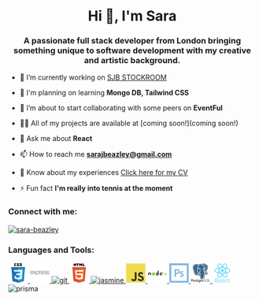 <h1 align="center">Hi 👋, I'm Sara</h1>
<h3 align="center">A passionate full stack developer from London bringing something unique to software development with my creative and artistic background.</h3>

- 🔭 I’m currently working on [SJB STOCKROOM](https://github.com/sarajbeazley/SJB_Stockroom.git)

- 🌱 I'm planning on learning **Mongo DB, Tailwind CSS**

- 👯 I’m about to start collaborating with some peers on **EventFul**

- 👨‍💻 All of my projects are available at [coming soon!](coming soon!)

- 💬 Ask me about **React** 

- 📫 How to reach me **sarajbeazley@gmail.com**

- 📄 Know about my experiences <a href="https://app.enhancv.com/share/14ab1f7e/?utm_medium=growth&utm_campaign=share-resume&utm_source=dynamic">Click here for my CV</a>
- ⚡ Fun fact **I'm really into tennis at the moment**

<h3 align="left">Connect with me:</h3>
<p align="left">
<a href="https://linkedin.com/in/sara-beazley" target="blank"><img align="center" src="https://raw.githubusercontent.com/rahuldkjain/github-profile-readme-generator/master/src/images/icons/Social/linked-in-alt.svg" alt="sara-beazley" height="30" width="40" /></a>
</p>

<h3 align="left">Languages and Tools:</h3>
<p align="left"> <a href="https://www.w3schools.com/css/" target="_blank" rel="noreferrer"> <img src="https://raw.githubusercontent.com/devicons/devicon/master/icons/css3/css3-original-wordmark.svg" alt="css3" width="40" height="40"/> </a> <a href="https://expressjs.com" target="_blank" rel="noreferrer"> <img src="https://raw.githubusercontent.com/devicons/devicon/master/icons/express/express-original-wordmark.svg" alt="express" width="40" height="40"/> </a> <a href="https://git-scm.com/" target="_blank" rel="noreferrer"> <img src="https://www.vectorlogo.zone/logos/git-scm/git-scm-icon.svg" alt="git" width="40" height="40"/> </a> <a href="https://www.w3.org/html/" target="_blank" rel="noreferrer"> <img src="https://raw.githubusercontent.com/devicons/devicon/master/icons/html5/html5-original-wordmark.svg" alt="html5" width="40" height="40"/> </a> <a href="https://jasmine.github.io/" target="_blank" rel="noreferrer"> <img src="https://www.vectorlogo.zone/logos/jasmine/jasmine-icon.svg" alt="jasmine" width="40" height="40"/> </a> <a href="https://developer.mozilla.org/en-US/docs/Web/JavaScript" target="_blank" rel="noreferrer"> <img src="https://raw.githubusercontent.com/devicons/devicon/master/icons/javascript/javascript-original.svg" alt="javascript" width="40" height="40"/> </a> <a href="https://nodejs.org" target="_blank" rel="noreferrer"> <img src="https://raw.githubusercontent.com/devicons/devicon/master/icons/nodejs/nodejs-original-wordmark.svg" alt="nodejs" width="40" height="40"/> </a> <a href="https://www.photoshop.com/en" target="_blank" rel="noreferrer"> <img src="https://raw.githubusercontent.com/devicons/devicon/master/icons/photoshop/photoshop-line.svg" alt="photoshop" width="40" height="40"/> </a> <a href="https://www.postgresql.org" target="_blank" rel="noreferrer"> <img src="https://raw.githubusercontent.com/devicons/devicon/master/icons/postgresql/postgresql-original-wordmark.svg" alt="postgresql" width="40" height="40"/> </a> <a href="https://reactjs.org/" target="_blank" rel="noreferrer"> <img src="https://raw.githubusercontent.com/devicons/devicon/master/icons/react/react-original-wordmark.svg" alt="react" width="40" height="40"/> </a> <img src="https://media.zeemly.com/zeemly/product/prisma.png" alt="prisma" width="40" height="40"/> </p>

